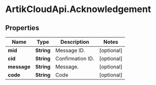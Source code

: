 # ArtikCloudApi.Acknowledgement

## Properties
Name | Type | Description | Notes
------------ | ------------- | ------------- | -------------
**mid** | **String** | Message ID. | [optional] 
**cid** | **String** | Confirmation ID. | [optional] 
**message** | **String** | Message. | [optional] 
**code** | **String** | Code | [optional] 


